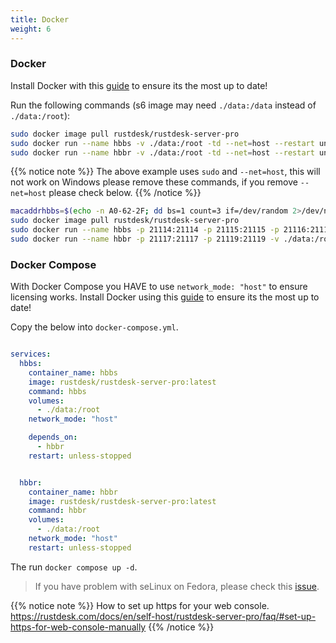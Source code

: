```yaml
---
title: Docker
weight: 6
---
```


### Docker

Install Docker with this [guide](https://docs.docker.com/engine/install) to ensure its the most up to date!

Run the following commands (s6 image may need `./data:/data` instead of `./data:/root`):

```sh
sudo docker image pull rustdesk/rustdesk-server-pro
sudo docker run --name hbbs -v ./data:/root -td --net=host --restart unless-stopped rustdesk/rustdesk-server-pro hbbs
sudo docker run --name hbbr -v ./data:/root -td --net=host --restart unless-stopped rustdesk/rustdesk-server-pro hbbr
```

{{% notice note %}}
The above example uses `sudo` and `--net=host`, this will not work on Windows please remove these commands, if you remove `--net=host` please check below.
{{% /notice %}}

```sh
macaddrhbbs=$(echo -n A0-62-2F; dd bs=1 count=3 if=/dev/random 2>/dev/null |hexdump -v -e '/1 "-%02X"')
sudo docker image pull rustdesk/rustdesk-server-pro
sudo docker run --name hbbs -p 21114:21114 -p 21115:21115 -p 21116:21116 -p 21116:21116/udp -p 21118:21118 -v ./data:/root -td --mac-address="$macaddrhbbs" --restart unless-stopped rustdesk/rustdesk-server-pro hbbs
sudo docker run --name hbbr -p 21117:21117 -p 21119:21119 -v ./data:/root -td --restart unless-stopped rustdesk/rustdesk-server-pro hbbr
```

### Docker Compose

With Docker Compose you HAVE to use `network_mode: "host"` to ensure licensing works. Install Docker using this [guide](https://docs.docker.com/engine/install) to ensure its the most up to date!

Copy the below into `docker-compose.yml`.

```yaml

services:
  hbbs:
    container_name: hbbs
    image: rustdesk/rustdesk-server-pro:latest
    command: hbbs
    volumes:
      - ./data:/root
    network_mode: "host"

    depends_on:
      - hbbr
    restart: unless-stopped


  hbbr:
    container_name: hbbr
    image: rustdesk/rustdesk-server-pro:latest
    command: hbbr
    volumes:
      - ./data:/root
    network_mode: "host"
    restart: unless-stopped
```

The run `docker compose up -d`.

> If you have problem with seLinux on Fedora, please check this [issue](https://github.com/rustdesk/rustdesk-server/issues/230).

{{% notice note %}}
How to set up https for your web console.
https://rustdesk.com/docs/en/self-host/rustdesk-server-pro/faq/#set-up-https-for-web-console-manually
{{% /notice %}}
